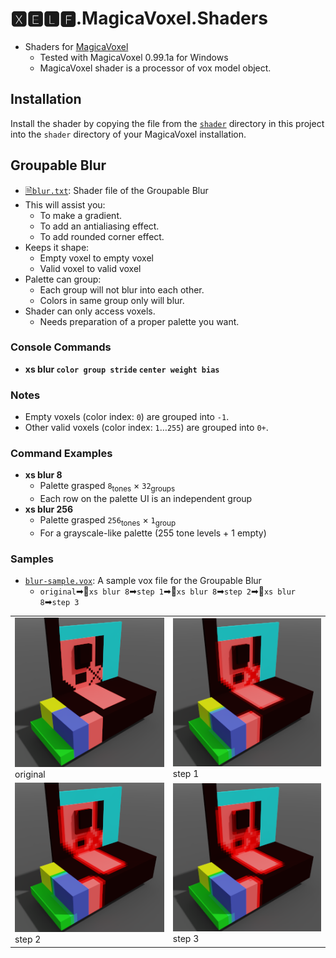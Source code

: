 # 🆇🅴🅻🅵.MagicaVoxel.Shaders
* Shaders for [MagicaVoxel](https://ephtracy.github.io/)
  * Tested with MagicaVoxel 0.99.1a for Windows
  * MagicaVoxel shader is a processor of vox model object.
  
## Installation

Install the shader by copying the file from the [`shader`](shader) directory in this project into the `shader` directory of your MagicaVoxel installation.

## Groupable Blur
* [🗎`blur.txt`](shader/blur.txt): Shader file of the Groupable Blur
* This will assist you:
  * To make a gradient.
  * To add an antialiasing effect.
  * To add rounded corner effect.
* Keeps it shape:
  * Empty voxel to empty voxel
  * Valid voxel to valid voxel
* Palette can group: 
  * Each group will not blur into each other.
  * Colors in same group only will blur.
* Shader can only access voxels.
  * Needs preparation of a proper palette you want.

### Console Commands
* **xs blur `color group stride` `center weight bias`**

### Notes
* Empty voxels (color index: `0`) are grouped into `-1`.
* Other valid voxels (color index: `1`…`255`) are grouped into `0+`.

### Command Examples

* **xs blur 8**
  * Palette grasped `8`<sub>tones</sub> × `32`<sub>groups</sub>
  * Each row on the palette UI is an independent group 
* **xs blur 256**
  * Palette grasped `256`<sub>tones</sub> × `1`<sub>group</sub>
  * For a grayscale-like palette (255 tone levels + 1 empty)

### Samples

* [`blur-sample.vox`](vox/blur-sample.vox): A sample vox file for the Groupable Blur 
  * `original`➡🔨`xs blur 8`➡`step 1`➡🔨`xs blur 8`➡`step 2`➡🔨`xs blur 8`➡`step 3`

|||
|---|---|
|![step 0](image/xs%20blur%208%20step%200.png)<br>original|![step 1](image/xs%20blur%208%20step%201.png)<br>step 1
|![step 2](image/xs%20blur%208%20step%202.png)<br>step 2|![step 3](image/xs%20blur%208%20step%203.png)<br>step 3|

